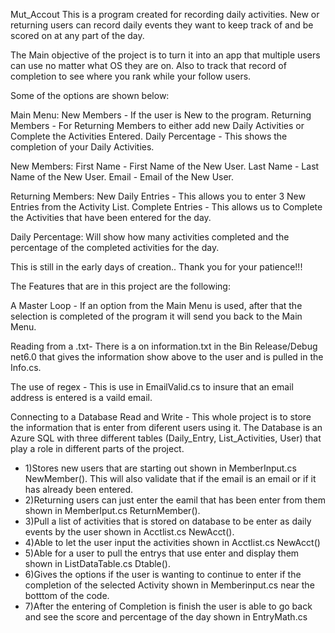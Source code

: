Mut_Accout
This is a program created for recording daily activities. New or returning users can record daily events they want to keep track of and be scored on at any part of the day.
 
The Main objective of the project is to turn it into an app that multiple users can use no matter what OS they are on. Also to track that record of completion to see where you rank while your follow users.
 
Some of the options are shown below:
 
Main Menu:
    New Members - If the user is New to the program.
    Returning Members - For Returning Members to either add new Daily Activities or Complete the Activities Entered.
    Daily Percentage - This shows the completion of your Daily Activities.
 
New Members:
    First Name - First Name of the New User.
    Last Name - Last Name of the New User.
    Email - Email of the New User.
 
Returning Members:
    New Daily Entries - This allows you to enter 3 New Entries from the Activity List.
    Complete Entries  - This allows us to Complete the Activities that have been entered for the day.
 
Daily Percentage:
    Will show how many activities completed and the percentage of the completed activities for the day.
 
This is still in the early days of creation.. Thank you for your patience!!!

The Features that are in this project are the following:

A Master Loop - If an option from the Main Menu is used, after that the selection is completed of the program it will send you back to the Main Menu.

Reading from a .txt- There is a on information.txt in the Bin Release/Debug net6.0 that gives the information show above to the user and is pulled in the Info.cs.

The use of regex - This is use in EmailValid.cs to insure that an email address is entered is a vaild email.

Connecting to a Database Read and Write - This whole project is to store the information that is enter from diferent users using it. The Database is an Azure SQL with three different tables (Daily_Entry, List_Activities, User) that play a role in different parts of the project.      
  - 1)Stores new users that are starting out shown in MemberInput.cs NewMember(). This will also validate that if the email is an email or if it has already been entered. 
  -  2)Returning users can just enter the eamil that has been enter from them shown in MemberIput.cs ReturnMember().
  - 3)Pull a list of activities that is stored on database to be enter as daily events by the user shown in Acctlist.cs NewAcct().
  - 4)Able to let the user input the activities shown in Acctlist.cs NewAcct()
  - 5)Able for a user to pull the entrys that use enter and display them shown in ListDataTable.cs Dtable().
  - 6)Gives the options if the user is wanting to continue to enter if the completion of the selected Activity shown in Memberinput.cs near the botttom of the code.
  - 7)After the entering of Completion is finish the user is able to go back and see the score and percentage of the day shown in EntryMath.cs





